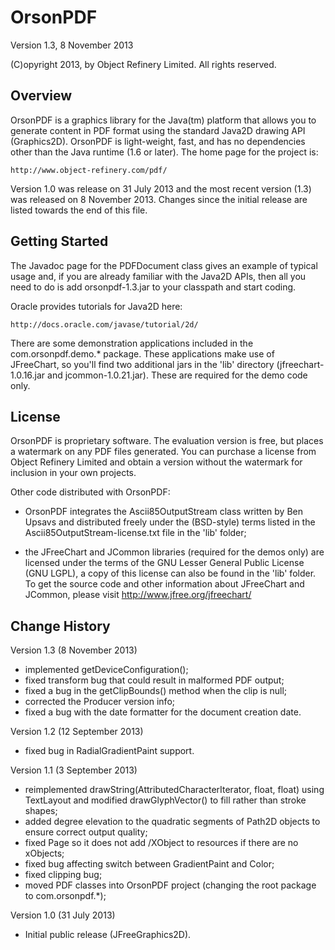 OrsonPDF
========

Version 1.3, 8 November 2013

(C)opyright 2013, by Object Refinery Limited.  All rights reserved.


Overview
--------
OrsonPDF is a graphics library for the Java(tm) platform that allows you to generate content in PDF format using the standard Java2D drawing API (Graphics2D).  OrsonPDF is light-weight, fast, and has no dependencies other than the Java runtime (1.6 or later).  The home page for the project is:

    http://www.object-refinery.com/pdf/

Version 1.0 was release on 31 July 2013 and the most recent version (1.3) was released on 8 November 2013.  Changes since the initial release are listed towards the end of this file.


Getting Started
---------------
The Javadoc page for the PDFDocument class gives an example of typical usage and, if you are already familiar with the Java2D APIs, then all you need to do is add orsonpdf-1.3.jar to your classpath and start coding.

Oracle provides tutorials for Java2D here:

    http://docs.oracle.com/javase/tutorial/2d/

There are some demonstration applications included in the com.orsonpdf.demo.* package.  These applications make use of JFreeChart, so you'll find two additional jars in the 'lib' directory (jfreechart-1.0.16.jar and jcommon-1.0.21.jar).  These are required for the demo code only.


License
-------
OrsonPDF is proprietary software.  The evaluation version is free, but places a watermark on any PDF files generated.  You can purchase a license from Object Refinery Limited and obtain a version without the watermark for inclusion in your own projects.

Other code distributed with OrsonPDF:

- OrsonPDF integrates the Ascii85OutputStream class written by Ben Upsavs and distributed freely under the (BSD-style) terms listed in the Ascii85OutputStream-license.txt file in the 'lib' folder;

- the JFreeChart and JCommon libraries (required for the demos only) are licensed under the terms of the GNU Lesser General Public License (GNU LGPL), a copy of this license can also be found in the 'lib' folder.  To get the source code and other information about JFreeChart and JCommon, please visit http://www.jfree.org/jfreechart/


Change History
--------------

Version 1.3 (8 November 2013)

- implemented getDeviceConfiguration();
- fixed transform bug that could result in malformed PDF output;
- fixed a bug in the getClipBounds() method when the clip is null;
- corrected the Producer version info;
- fixed a bug with the date formatter for the document creation date.

Version 1.2 (12 September 2013)

- fixed bug in RadialGradientPaint support.

Version 1.1 (3 September 2013)

- reimplemented drawString(AttributedCharacterIterator, float, float) using TextLayout and modified drawGlyphVector() to fill rather than stroke shapes;
- added degree elevation to the quadratic segments of Path2D objects to ensure correct output quality;
- fixed Page so it does not add /XObject to resources if there are no xObjects;
- fixed bug affecting switch between GradientPaint and Color;
- fixed clipping bug;
- moved PDF classes into OrsonPDF project (changing the root package to com.orsonpdf.*);

Version 1.0 (31 July 2013)

- Initial public release (JFreeGraphics2D).
